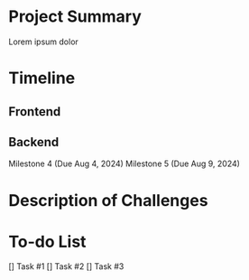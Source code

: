 # Project Summary
Lorem ipsum dolor

# Timeline
## Frontend
## Backend
Milestone 4 (Due Aug 4, 2024)
Milestone 5 (Due Aug 9, 2024)

# Description of Challenges

# To-do List
[] Task #1
[] Task #2
[] Task #3
